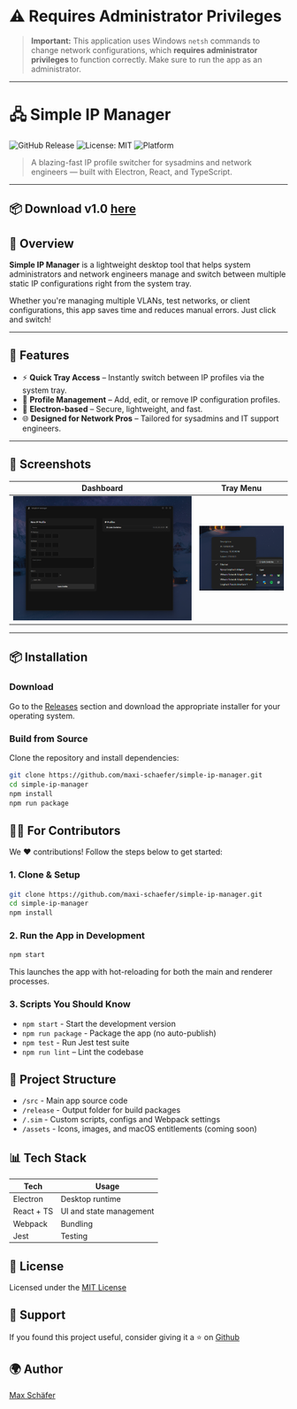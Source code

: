 # ⚠️ Requires Administrator Privileges

> **Important:** This application uses Windows `netsh` commands to change network configurations, which **requires administrator privileges** to function correctly. Make sure to run the app as an administrator.

---

# 🖧 Simple IP Manager

![GitHub Release](https://img.shields.io/github/v/release/maxi-schaefer/simple-ip-manager?include_prereleases)
![License: MIT](https://img.shields.io/github/license/maxi-schaefer/simple-ip-manager?style=flat-square)
![Platform](https://img.shields.io/badge/platform-win-blue?style=flat-square)

> A blazing-fast IP profile switcher for sysadmins and network engineers — built with Electron, React, and TypeScript.

---

## 📦 Download v1.0 [here](https://github.com/maxi-schaefer/simple-ip-manager/releases/download/1.0/Setup.exe)

## 🚀 Overview

**Simple IP Manager** is a lightweight desktop tool that helps system administrators and network engineers manage and switch between multiple static IP configurations right from the system tray.

Whether you're managing multiple VLANs, test networks, or client configurations, this app saves time and reduces manual errors. Just click and switch!

---

## 🔧 Features

- ⚡ **Quick Tray Access** – Instantly switch between IP profiles via the system tray.
- 📁 **Profile Management** – Add, edit, or remove IP configuration profiles.
- 🔐 **Electron-based** – Secure, lightweight, and fast.
- 🌐 **Designed for Network Pros** – Tailored for sysadmins and IT support engineers.

---

## 📸 Screenshots

| Dashboard | Tray Menu |
|----------|-----------|
| ![Dashboard](./docs/images/dashboard.png) | ![Tray Menu](./docs/images/tray-menu.png) |

---

## 📦 Installation

### Download

Go to the [Releases](https://github.com/maxi-schaefer/simple-ip-manager/releases) section and download the appropriate installer for your operating system.

### Build from Source

Clone the repository and install dependencies:

```bash
git clone https://github.com/maxi-schaefer/simple-ip-manager.git
cd simple-ip-manager
npm install
npm run package
```

## 👨‍💻 For Contributors

We ❤️ contributions! Follow the steps below to get started:

### 1. Clone & Setup
```bash
git clone https://github.com/maxi-schaefer/simple-ip-manager.git
cd simple-ip-manager
npm install
```

### 2. Run the App in Development
```bash
npm start
```
This launches the app with hot-reloading for both the main and renderer processes.

### 3. Scripts You Should Know
- `npm start` - Start the development version
- `npm run package` - Package the app (no auto-publish)
- `npm test` - Run Jest test suite
- `npm run lint` – Lint the codebase

## 📁 Project Structure
- `/src` - Main app source code
- `/release` - Output folder for build packages
- `/.sim` - Custom scripts, configs and Webpack settings
- `/assets` - Icons, images, and macOS entitlements (coming soon)

## 📊 Tech Stack
| Tech | Usage |
|----------|-----------|
| Electron | Desktop runtime |
| React + TS | UI and state management |
| Webpack | Bundling |
| Jest | Testing |

## 📝 License
Licensed under the [MIT License](./LICENSE)

## 🙌 Support
If you found this project useful, consider giving it a ⭐ on [Github](https://github.com/maxi-schaefer/simple-ip-manager)

## 🌍 Author
[Max Schäfer](https://github.com/maxi-schaefer)
